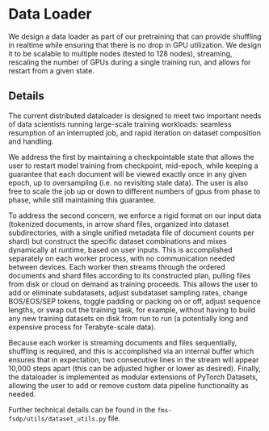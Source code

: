 # Data Loader

We design a data loader as part of our pretraining that can provide shuffling in realtime while ensuring that there is no drop in GPU utilization. We design it to be scalable to multiple nodes (tested to 128 nodes), streaming, rescaling the number of GPUs during a single training run, and allows for restart from a given state.

## Details

The current distributed dataloader is designed to meet two important needs of data scientists running large-scale training workloads: seamless resumption of an interrupted job, and rapid iteration on dataset composition and handling.

We address the first by maintaining a checkpointable state that allows the user to restart model training from checkpoint, mid-epoch, while keeping a guarantee that each document will be viewed exactly once in any given epoch, up to oversampling (i.e. no revisiting stale data). The user is also free to scale the job up or down to different numbers of gpus from phase to phase, while still maintaining this guarantee.

To address the second concern, we enforce a rigid format on our input data (tokenized documents, in arrow shard files, organized into dataset subdirectories, with a single unified metadata file of document counts per shard) but construct the specific dataset combinations and mixes dynamically at runtime, based on user inputs. This is accomplished separately on each worker process, with no communication needed between devices. Each worker then streams through the ordered documents and shard files according to its constructed plan, pulling files from disk or cloud on demand as training proceeds. This allows the user to add or eliminate subdatasets, adjust subdataset sampling rates, change BOS/EOS/SEP tokens, toggle padding or packing on or off, adjust sequence lengths, or swap out the training task, for example, without having to build any new training datasets on disk from run to run (a potentially long and expensive process for Terabyte-scale data). 

Because each worker is streaming documents and files sequentially, shuffling is required, and this is accomplished via an internal buffer which ensures that in expectation, two consecutive lines in the stream will appear 10,000 steps apart (this can be adjusted higher or lower as desired). Finally, the dataloader is implemented as modular extensions of PyTorch Datasets, allowing the user to add or remove custom data pipeline functionality as needed.

Further technical details can be found in the `fms-fsdp/utils/dataset_utils.py` file.
